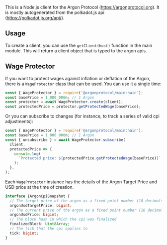 This is a Node.js client for the Argon Protocol (https://argonprotocol.org). It is mostly autogenerated from the
polkadot.js api (https://polkadot.js.org/api/).

## Usage

To create a client, you can use the `getClient(host)` function in the main module. This will return a client object that
is typed to the argon apis.

## Wage Protector

If you want to protect wages against inflation or deflation of the Argon, there is a `WageProtector` class that can be
used. You can use it a single time:

```javascript
const { WageProtector } = require('@argonprotocol/mainchain');
const basePrice = 1_000_000n; // 1 Argon
const protector = await WageProtector.create(client);
const protectedPrice = protector.getProtectedWage(basePrice);
```

Or you can subscribe to changes (for instance, to track a series of valid cpi adjustments):

```javascript
const { WageProtector } = require('@argonprotocol/mainchain');
const basePrice = 1_000_000n; // 1 Argon
const { unsubscribe } = await WageProtector.subscribe(
  client,
  protectedPrice => {
    console.log(
      `Protected price: ${protectedPrice.getProtectedWage(basePrice)}`,
    );
  },
);
```

Each `WageProtector` instance has the details of the Argon Target Price and USD price at the time of creation.

```typescript
interface IArgonCpiSnapshot {
  // The target price of the argon as a fixed point number (18 decimals)
  argonUsdTargetPrice: bigint;
  // The current price of the argon as a fixed point number (18 decimals)
  argonUsdPrice: bigint;
  // The block hash in which the cpi was finalized
  finalizedBlock: Uint8Array;
  // The tick that the cpi applies to
  tick: bigint;
}
```
